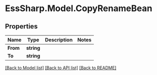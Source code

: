 # EssSharp.Model.CopyRenameBean

## Properties

Name | Type | Description | Notes
------------ | ------------- | ------------- | -------------
**From** | **string** |  | 
**To** | **string** |  | 

[[Back to Model list]](../README.md#documentation-for-models) [[Back to API list]](../README.md#documentation-for-api-endpoints) [[Back to README]](../README.md)

